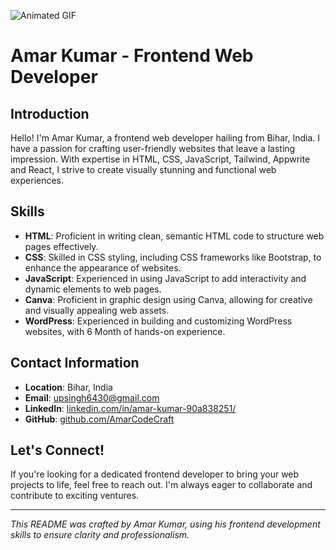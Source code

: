 ![Animated GIF](https://user-images.githubusercontent.com/70382532/138322189-2db8df52-9dcb-40a0-88a8-c365466bd33d.gif)

# Amar Kumar - Frontend Web Developer

## Introduction
Hello! I'm Amar Kumar, a frontend web developer hailing from Bihar, India. I have a passion for crafting user-friendly websites that leave a lasting impression. With expertise in HTML, CSS, JavaScript, Tailwind, Appwrite and React, I strive to create visually stunning and functional web experiences.

## Skills
- **HTML**: Proficient in writing clean, semantic HTML code to structure web pages effectively.
- **CSS**: Skilled in CSS styling, including CSS frameworks like Bootstrap, to enhance the appearance of websites.
- **JavaScript**: Experienced in using JavaScript to add interactivity and dynamic elements to web pages.
- **Canva**: Proficient in graphic design using Canva, allowing for creative and visually appealing web assets.
- **WordPress**: Experienced in building and customizing WordPress websites, with 6 Month of hands-on experience.


## Contact Information
- **Location**: Bihar, India
- **Email**: [upsingh6430@gmail.com](mailto:upsingh6430@gmail.com)
- **LinkedIn**: [linkedin.com/in/amar-kumar-90a838251/](https://www.linkedin.com/in/amar-kumar-90a838251/)
- **GitHub**: [github.com/AmarCodeCraft](https://github.com/AmarCodeCraft)

## Let's Connect!
If you're looking for a dedicated frontend developer to bring your web projects to life, feel free to reach out. I'm always eager to collaborate and contribute to exciting ventures.

---

*This README was crafted by Amar Kumar, using his frontend development skills to ensure clarity and professionalism.*
